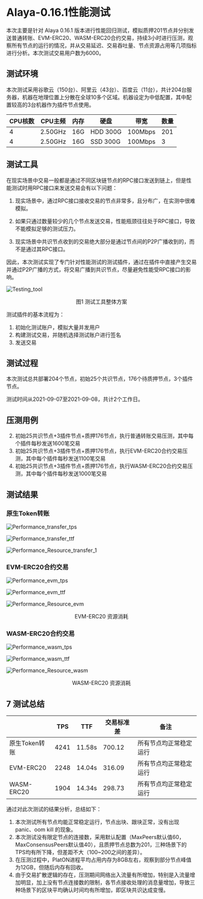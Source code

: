 # Alaya-0.16.1性能测试

本次主要是针对 Alaya 0.16.1 版本进行性能回归测试，模拟质押201节点并分别发送普通转账、EVM-ERC20、WASM-ERC20合约交易，持续3小时进行压测，观察所有节点的运行的情况，并从交易延迟、交易吞吐量、节点资源占用等几项指标进行分析。本次测试交易用户数为6000。

## 测试环境

本次测试采用谷歌云（150台）、阿里云（43台）、百度云（11台），共计204台服务器，机器在地理位置上分散在全球10多个区域。机器设定为中低配置，其中配置较高的3台机器作为插件节点使用。

| CPU核数 | CPU主频 | 内存 | 硬盘     | 带宽    | 数量 |
| ------- | ------- | ---- | -------- | ------- | ---- |
| 4       | 2.50GHz | 16G  | HDD 300G | 100Mbps | 201  |
| 4       | 2.50GHz | 16G  | SSD 300G | 100Mbps | 3    |

## 测试工具

在现实场景中交易一般都是通过不同区块链节点的RPC接口发送到链上，但是性能测试时用RPC接口来发送交易会有以下问题：

1. 现实场景中，通过RPC接口接收交易的节点非常多，且分布广，在实测中很难模拟。

2. 如果只通过数量较少的几个节点发送交易，性能瓶颈往往处于RPC接口，导致不能模拟足够的测试压力。

2. 现实场景中共识节点收到的交易绝大部分是通过节点间的P2P广播收到的，而不是通过其RPC接口。

因此，本次测试实现了专门针对性能测试的测试插件，通过在插件中直接产生交易并通过P2P广播的方式，将交易广播到共识节点，尽量避免性能受RPC接口的影响。

![Testing_tool](./性能测试.assets/PlatON基准测试-1.png)

<center>图1 测试工具整体方案</center>

测试插件的基本流程为：

1. 初始化测试账户，模拟大量并发用户
2. 构建测试交易，并随机选择测试账户进行签名
3. 发送交易

## 测试过程

本次测试总共部署204个节点，初始25个共识节点，176个待质押节点，3个插件节点。

测试时间从2021-09-07至2021-09-08，共计2个工作日。

## 压测用例

2. 初始25共识节点+3插件节点+质押176节点，执行普通转账交易压测，其中每个插件每秒发送1600笔交易
4. 初始25共识节点+3插件节点+质押176节点，执行EVM-ERC20合约交易压测，其中每个插件每秒发送1100笔交易
5. 初始25共识节点+3插件节点+质押176节点，执行WASM-ERC20合约交易压测，其中每个插件每秒发送1000笔交易

## 测试结果

### 原生Token转账

![Performance_transfer_tps](./性能测试.assets/transfer_tps.png)

![Performance_transfer_ttf](./性能测试.assets/transfer_ttf.png)

![Performance_Resource_transfer_1](./性能测试.assets/Resource_transfer.png)

### EVM-ERC20合约交易

![Performance_evm_tps](./性能测试.assets/evm_tps.png)

![Performance_evm_ttf](./性能测试.assets/evm_ttf.png)

![Performance_Resource_evm](./性能测试.assets/Resource_evm.png)

<center>EVM-ERC20 资源消耗</center>

### WASM-ERC20合约交易

![Performance_wasm_tps](./性能测试.assets/wasm_tps.png)

![Performance_wasm_ttf](./性能测试.assets/wasm_ttf.png)

![Performance_Resource_wasm](./性能测试.assets/Resource_wasm.png)

<center>WASM-ERC20 资源消耗</center>


## 7 测试总结

|               | TPS  | TTF    | 交易标准差 | 备注                   |
| ------------- | ---- | ------ | ---------- | ---------------------- |
| 原生Token转账 | 4241 | 11.58s | 700.12     | 所有节点均正常稳定运行 |
| EVM-ERC20     | 2248 | 14.04s | 316.09     | 所有节点均正常稳定运行 |
| WASM-ERC20    | 1904 | 14.34s | 298.73     | 所有节点均正常稳定运行 |

通过对此次测试的结果分析，总结如下：

1. 本次测试所有节点均能正常稳定运行，节点出块、跟块正常，没有出现 panic、oom kill 的现象。
2. 本次测试没有限定节点的连接数，采用默认配置（MaxPeers默认值60，MaxConsensusPeers默认值40），且质押节点总数为201，三种场景下的TPS均有所下降，但差距不大（100~200之间的差异）。
3. 在压测过程中，PlatON进程平均占用内存为8GB左右，观察到部分节点峰值为12GB，但随后内存有回收。
4. 由于交易扩散逻辑的存在，压测期间网络出入流量有所增加，特别是入流量增加明显，加上没有节点连接数的限制，各节点接收处理的消息量增加，导致三种场景下的区块平均确认时间均有所增加，即区块共识达成变慢。
